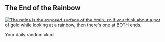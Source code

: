 ## The End of the Rainbow
[![The retina is the exposed surface of the brain, so if you think about a pot of gold while looking at a rainbow, then there's one at BOTH ends.](https://imgs.xkcd.com/comics/the_end_of_the_rainbow.png)](https://xkcd.com/1944/ "The retina is the exposed surface of the brain, so if you think about a pot of gold while looking at a rainbow, then there's one at BOTH ends.")

Your daily random xkcd
